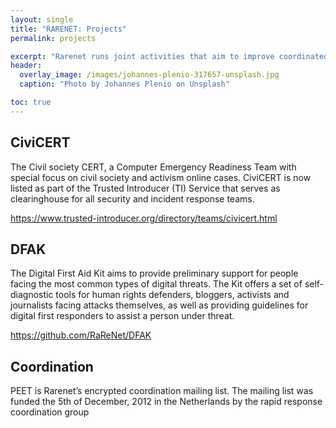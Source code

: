 ```yaml
---
layout: single
title: "RARENET: Projects"
permalink: projects

excerpt: "Rarenet runs joint activities that aim to improve coordinated response, education and advocacy in cyber security threats affecting civil society and activism online."
header:
  overlay_image: /images/johannes-plenio-317657-unsplash.jpg
  caption: "Photo by Johannes Plenio on Unsplash"

toc: true
---
```


<!-- Rarenet runs joint activities that aim to improve coordinated response, education and advocacy in cyber security threats affecting civil society and activism online.-->

## CiviCERT

The Civil society CERT, a Computer Emergency Readiness Team with special focus on civil society and activism online cases. CiviCERT is now listed as part of the Trusted Introducer (TI) Service that serves as clearinghouse for all security and incident response teams.

https://www.trusted-introducer.org/directory/teams/civicert.html

## DFAK

The Digital First Aid Kit aims to provide preliminary support for people facing the most common types of digital threats. The Kit offers a set of self-diagnostic tools for human rights defenders, bloggers, activists and journalists facing attacks themselves, as well as providing guidelines for digital first responders to assist a person under threat.

https://github.com/RaReNet/DFAK

## Coordination

PEET is Rarenet’s encrypted coordination mailing list. The mailing list was funded the 5th of December, 2012 in the Netherlands by the rapid response coordination group
